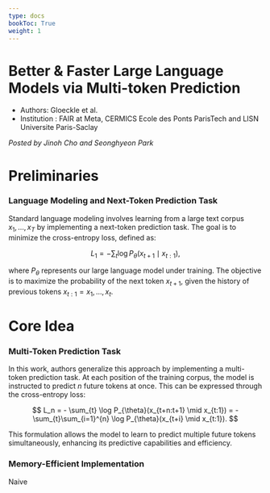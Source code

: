 ```yaml
---
type: docs
bookToc: True
weight: 1
---
```


# Better & Faster Large Language Models via Multi-token Prediction
- Authors: Gloeckle et al. 
- Institution : FAIR at Meta, CERMICS Ecole des Ponts ParisTech and LISN Universite Paris-Saclay
  
*Posted by Jinoh Cho and Seonghyeon Park*
  
# Preliminaries

### Language Modeling and Next-Token Prediction Task

Standard language modeling involves learning from a large text corpus $x_1, \ldots, x_T$ by implementing a next-token prediction task. The goal is to minimize the cross-entropy loss, defined as:

$$ 
L_1 = - \sum_{t} \log P_{\theta}(x_{t+1} \mid x_{t:1}), 
$$

where $P_{\theta}$ represents our large language model under training. The objective is to maximize the probability of the next token $x_{t+1}$, given the history of previous tokens $x_{t:1} = x_1, \ldots, x_t$.

# Core Idea

### Multi-Token Prediction Task 

In this work, authors generalize this approach by implementing a multi-token prediction task. At each position of the training corpus, the model is instructed to predict $n$ future tokens at once. This can be expressed through the cross-entropy loss:

$$
L_n = - \sum_{t} \log P_{\theta}(x_{t+n:t+1} \mid x_{t:1}) = - \sum_{t}\sum_{i=1}^{n} \log P_{\theta}(x_{t+i} \mid x_{t:1}). 
$$

This formulation allows the model to learn to predict multiple future tokens simultaneously, enhancing its predictive capabilities and efficiency.

### Memory-Efficient Implementation
Naive 
